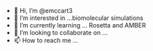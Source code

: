 - 👋 Hi, I’m @emccart3
- 👀 I’m interested in ...biomolecular simulations
- 🌱 I’m currently learning ... Rosetta and AMBER
- 💞️ I’m looking to collaborate on ...
- 📫 How to reach me ...

<!---
emccart3/emccart3 is a ✨ special ✨ repository because its `README.md` (this file) appears on your GitHub profile.
You can click the Preview link to take a look at your changes.
--->

